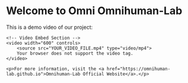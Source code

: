 <!DOCTYPE html>
<html lang="en">
<head>
    <meta charset="UTF-8">
    <meta name="viewport" content="width=device-width, initial-scale=1.0">
    <title>Omnihuman-Lab Project</title>
</head>
<body>
    <h1>Welcome to Omni Omnihuman-Lab</h1>
    <p>This is a demo video of our project:</p>

    <!-- Video Embed Section -->
    <video width="600" controls>
        <source src="YOUR_VIDEO_FILE.mp4" type="video/mp4">
        Your browser does not support the video tag.
    </video>

    <p>For more information, visit the <a href="https://omnihuman-lab.github.io">Omnihuman-Lab Official Website</a>.</p>
</body>
</html>
